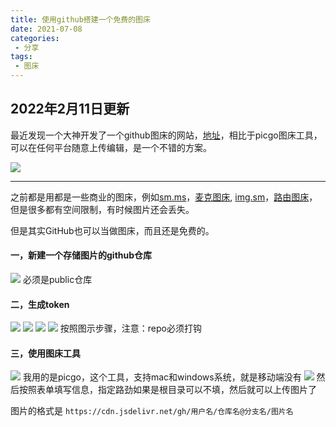 ```yaml
---
title: 使用github搭建一个免费的图床
date: 2021-07-08
categories:
 - 分享
tags:
 - 图床
---
```

## 2022年2月11日更新
最近发现一个大神开发了一个github图床的网站，[地址](https://boomb.cn)，相比于picgo图床工具，可以在任何平台随意上传编辑，是一个不错的方案。

![](https://cdn.jsdelivr.net/gh/ddshiyu/pic@main/Snipaste_2022-02-11_14-39-14.png)
***

之前都是用都是一些商业的图床，例如[sm.ms](https://sm.ms/)，[麦克图床](https://macimg.com), [img.sm](https://img.sm/)，[路由图床](https://imgtu.com/)，但是很多都有空间限制，有时候图片还会丢失。

但是其实GitHub也可以当做图床，而且还是免费的。

#### 一，新建一个存储图片的github仓库
![](https://cdn.jsdelivr.net/gh/ddshiyu/pic@main/Snipaste_2021-07-04_10-59-39.png)
必须是public仓库

#### 二，生成token
![](https://cdn.jsdelivr.net/gh/ddshiyu/pic@main/Snipaste_2021-07-04_11-00-57.png)
![](https://cdn.jsdelivr.net/gh/ddshiyu/pic@main/Snipaste_2021-07-31_12-42-43.png)
![](https://cdn.jsdelivr.net/gh/ddshiyu/pic@main/Snipaste_2021-07-04_11-01-29.png)
![](https://cdn.jsdelivr.net/gh/ddshiyu/pic@main/Snipaste_2021-07-04_11-02-53.png)
按照图示步骤，注意：repo必须打钩

#### 三，使用图床工具

![](https://cdn.jsdelivr.net/gh/ddshiyu/pic@main/Snipaste_2021-07-04_11-03-30.png)
我用的是picgo，这个工具，支持mac和windows系统，就是移动端没有
![](https://cdn.jsdelivr.net/gh/ddshiyu/pic@main/Snipaste_2021-07-04_11-04-09.png)
然后按照表单填写信息，指定路劲如果是根目录可以不填，然后就可以上传图片了

图片的格式是 `https://cdn.jsdelivr.net/gh/用户名/仓库名@分支名/图片名`